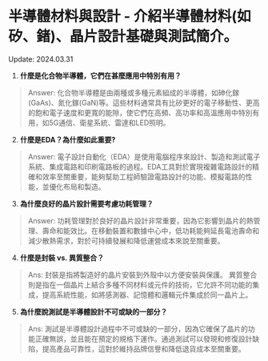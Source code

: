 # 半導體材料與設計 - 介紹半導體材料(如矽、鍺)、晶片設計基礎與測試簡介。

Update: 2024.03.31


1. **什麼是化合物半導體，它們在甚麼應用中特別有用？**
> Answer: 化合物半導體是由兩種或多種元素組成的半導體，如砷化鎵(GaAs)、氮化鎵(GaN)等。這些材料通常具有比矽更好的電子移動性、更高的飽和電子速度和更寬的能隙，使它們在高頻、高功率和高溫應用中特別有用，如5G通信、衛星系統、雷達和LED照明。

2. **什麼是EDA？為什麼如此重要?**
> Answer: 電子設計自動化（EDA）是使用電腦程序來設計、製造和測試電子系統、集成電路和印刷電路板的過程。EDA工具對於實現複雜電路設計的精確和效率至關重要，能夠幫助工程師驗證電路設計的功能、模擬電路的性能，並優化布局和製造。

3. **為什麼良好的晶片設計需要考慮功耗管理？**
> Answer: 功耗管理對於良好的晶片設計非常重要，因為它影響到晶片的熱管理、壽命和能效比。在移動裝置和數據中心中，低功耗能夠延長電池壽命和減少散熱需求，對於可持續發展和降低運營成本來說至關重要。
 
4. **什麼是封裝 vs. 異質整合？**
> Ans:
> 封裝是指將製造好的晶片安裝到外殼中以方便安裝與保護。
> 異質整合則是指在一個晶片上結合多種不同材料或元件的技術，它允許不同功能的集成，提高系統性能，如將感測器、記憶體和邏輯元件集成於同一晶片上。

5. **為什麼說測試是半導體設計不可或缺的一部分？**
> Ans: 測試是半導體設計過程中不可或缺的一部分，因為它確保了晶片的功能正確無誤，並且能在預定的規格下運作。通過測試可以發現和修復設計缺陷，提高產品可靠性，這對於維持品牌信譽和降低退貨成本至關重要。
